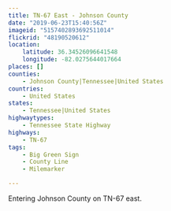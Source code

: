 ```yaml
---
title: TN-67 East - Johnson County
date: "2019-06-23T15:40:56Z"
imageid: "5157402893692511014"
flickrid: "48190520612"
location:
    latitude: 36.34526096641548
    longitude: -82.0275644017664
places: []
counties:
    - Johnson County|Tennessee|United States
countries:
    - United States
states:
    - Tennessee|United States
highwaytypes:
    - Tennessee State Highway
highways:
    - TN-67
tags:
    - Big Green Sign
    - County Line
    - Milemarker

---
```

Entering Johnson County on TN-67 east.